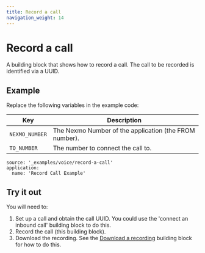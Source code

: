 ```yaml
---
title: Record a call
navigation_weight: 14
---
```


# Record a call

A building block that shows how to record a call. The call
to be recorded is identified via a UUID.

## Example

Replace the following variables in the example code:

Key |	Description
-- | --
`NEXMO_NUMBER` | The Nexmo Number of the application (the FROM number).
`TO_NUMBER` | The number to connect the call to.


```building_blocks
source: '_examples/voice/record-a-call'
application:
  name: 'Record Call Example'
```

## Try it out

You will need to:

1. Set up a call and obtain the call UUID. You could use the 'connect an inbound call' building block to do this.
2. Record the call (this building block).
3. Download the recording. See the [Download a recording](/voice/voice-api/building-blocks/download-a-recording) building block for how to do this.

